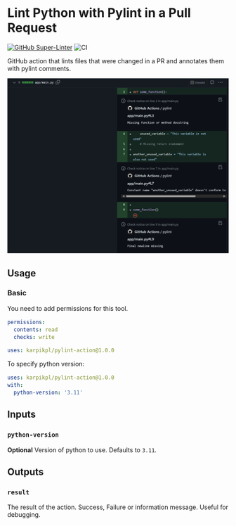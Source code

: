 # Lint Python with Pylint in a Pull Request

[![GitHub Super-Linter](https://github.com/karpikpl/pylint-action/actions/workflows/linter.yml/badge.svg)](https://github.com/super-linter/super-linter)
![CI](https://github.com/karpikpl/pylint-action/actions/workflows/ci.yml/badge.svg)

GitHub action that lints files that were changed in a PR and annotates 
them with pylint comments.

![Linting result](.\img\image.png)

## Usage

### Basic

You need to add permissions for this tool.

```yaml
permissions:
  contents: read
  checks: write
```

```yaml
uses: karpikpl/pylint-action@1.0.0
```

To specify python version:

```yaml
uses: karpikpl/pylint-action@1.0.0
with:
  python-version: '3.11'
```

## Inputs

### `python-version`

**Optional** Version of python to use. Defaults to `3.11`.

## Outputs

### `result`

The result of the action. Success, Failure or information message. Useful for
debugging.
